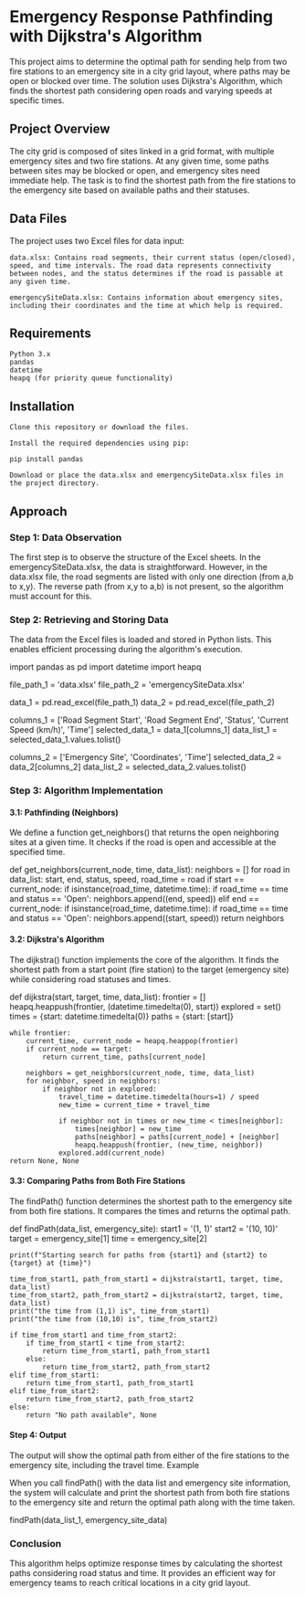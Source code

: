 # Emergency Response Pathfinding with Dijkstra's Algorithm

This project aims to determine the optimal path for sending help from two fire stations to an emergency site in a city grid layout, where paths may be open or blocked over time. The solution uses Dijkstra's Algorithm, which finds the shortest path considering open roads and varying speeds at specific times.
## Project Overview

The city grid is composed of sites linked in a grid format, with multiple emergency sites and two fire stations. At any given time, some paths between sites may be blocked or open, and emergency sites need immediate help. The task is to find the shortest path from the fire stations to the emergency site based on available paths and their statuses.
## Data Files

The project uses two Excel files for data input:

    data.xlsx: Contains road segments, their current status (open/closed), speed, and time intervals. The road data represents connectivity between nodes, and the status determines if the road is passable at any given time.

    emergencySiteData.xlsx: Contains information about emergency sites, including their coordinates and the time at which help is required.

## Requirements

    Python 3.x
    pandas
    datetime
    heapq (for priority queue functionality)

## Installation

    Clone this repository or download the files.

    Install the required dependencies using pip:

    pip install pandas

    Download or place the data.xlsx and emergencySiteData.xlsx files in the project directory.

## Approach
### Step 1: Data Observation

The first step is to observe the structure of the Excel sheets. In the emergencySiteData.xlsx, the data is straightforward. However, in the data.xlsx file, the road segments are listed with only one direction (from a,b to x,y). The reverse path (from x,y to a,b) is not present, so the algorithm must account for this.
### Step 2: Retrieving and Storing Data

The data from the Excel files is loaded and stored in Python lists. This enables efficient processing during the algorithm's execution.

import pandas as pd
import datetime
import heapq

file_path_1 = 'data.xlsx'
file_path_2 = 'emergencySiteData.xlsx'

data_1 = pd.read_excel(file_path_1)
data_2 = pd.read_excel(file_path_2)

columns_1 = ['Road Segment Start', 'Road Segment End', 'Status', 'Current Speed (km/h)', 'Time']
selected_data_1 = data_1[columns_1]
data_list_1 = selected_data_1.values.tolist()

columns_2 = ['Emergency Site', 'Coordinates', 'Time']
selected_data_2 = data_2[columns_2]
data_list_2 = selected_data_2.values.tolist()

### Step 3: Algorithm Implementation
#### 3.1: Pathfinding (Neighbors)

We define a function get_neighbors() that returns the open neighboring sites at a given time. It checks if the road is open and accessible at the specified time.

def get_neighbors(current_node, time, data_list):
    neighbors = []
    for road in data_list:
        start, end, status, speed, road_time = road
        if start == current_node:
            if isinstance(road_time, datetime.time):
                if road_time == time and status == 'Open':
                    neighbors.append((end, speed))
        elif end == current_node:
            if isinstance(road_time, datetime.time):
                if road_time == time and status == 'Open':
                    neighbors.append((start, speed))
    return neighbors

#### 3.2: Dijkstra's Algorithm

The dijkstra() function implements the core of the algorithm. It finds the shortest path from a start point (fire station) to the target (emergency site) while considering road statuses and times.

def dijkstra(start, target, time, data_list):
    frontier = []
    heapq.heappush(frontier, (datetime.timedelta(0), start))
    explored = set()
    times = {start: datetime.timedelta(0)}
    paths = {start: [start]}
    
    while frontier:
        current_time, current_node = heapq.heappop(frontier)
        if current_node == target:
            return current_time, paths[current_node]

        neighbors = get_neighbors(current_node, time, data_list)
        for neighbor, speed in neighbors:
            if neighbor not in explored:
                travel_time = datetime.timedelta(hours=1) / speed
                new_time = current_time + travel_time
                
                if neighbor not in times or new_time < times[neighbor]:
                    times[neighbor] = new_time
                    paths[neighbor] = paths[current_node] + [neighbor]
                    heapq.heappush(frontier, (new_time, neighbor))
                explored.add(current_node)
    return None, None

#### 3.3: Comparing Paths from Both Fire Stations

The findPath() function determines the shortest path to the emergency site from both fire stations. It compares the times and returns the optimal path.

def findPath(data_list, emergency_site):
    start1 = '(1, 1)'
    start2 = '(10, 10)'
    target = emergency_site[1]
    time = emergency_site[2]

    print(f"Starting search for paths from {start1} and {start2} to {target} at {time}")
    
    time_from_start1, path_from_start1 = dijkstra(start1, target, time, data_list)
    time_from_start2, path_from_start2 = dijkstra(start2, target, time, data_list)
    print("the time from (1,1) is", time_from_start1)
    print("the time from (10,10) is", time_from_start2)
    
    if time_from_start1 and time_from_start2:
        if time_from_start1 < time_from_start2:
            return time_from_start1, path_from_start1
        else:
            return time_from_start2, path_from_start2
    elif time_from_start1:
        return time_from_start1, path_from_start1
    elif time_from_start2:
        return time_from_start2, path_from_start2
    else:
        return "No path available", None

#### Step 4: Output

The output will show the optimal path from either of the fire stations to the emergency site, including the travel time.
Example

When you call findPath() with the data list and emergency site information, the system will calculate and print the shortest path from both fire stations to the emergency site and return the optimal path along with the time taken.

findPath(data_list_1, emergency_site_data)

### Conclusion

This algorithm helps optimize response times by calculating the shortest paths considering road status and time. It provides an efficient way for emergency teams to reach critical locations in a city grid layout.
